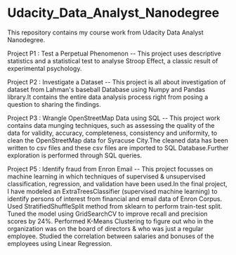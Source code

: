 # Udacity_Data_Analyst_Nanodegree

This repository contains my course work from Udacity Data Analyst Nanodegree.

Project P1 : Test a Perpetual Phenomenon -- This project uses descriptive statistics and a statistical test to analyse Stroop Effect, a classic result of experimental psychology.

Project P2 : Investigate a Dataset -- This project is all about investigation of dataset from Lahman's baseball Database using Numpy and Pandas library.It contains the entire data analysis process right from posing a question to sharing the findings.

Project P3 : Wrangle OpenStreetMap Data using SQL -- This project work contains data munging techniques, such as assessing the quality of the data for validity, accuracy, completeness, consistency and uniformity, to clean the OpenStreetMap data for Syracuse City.The cleaned data has been written to csv files and these csv files are imported to SQL Database.Further exploration is performed through SQL queries.

Project P5 : Identify fraud from Enron Email -- This project focusses on machine learning in which techniques of supervised & unsupervised classification, regression, and validation have been used.In the final project, I have modeled an ExtraTreesClassifier (supervised machine learning) to identify persons of interest from financial and email data of Enron Corpus. Used StratifiedShuffleSplit method from sklearn to perform train-test split. Tuned the model using GridSearchCV to improve recall and precision scores by 24%. Performed K-Means Clustering to figure out who in the organization was on the board of directors & who was just a regular employee. Studied the correlation between salaries and bonuses of the employees using Linear Regression.
